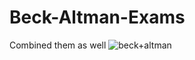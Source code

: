 # Beck-Altman-Exams
Combined them as well
![beck+altman](https://github.com/user-attachments/assets/43f308f3-a841-40cb-8b20-8669d1ed64d7)
